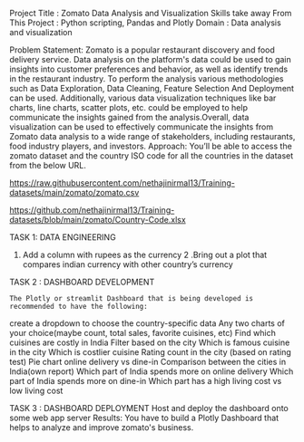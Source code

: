 Project Title : Zomato Data Analysis and Visualization
Skills take away From This Project : Python scripting, Pandas and Plotly
Domain : Data analysis and visualization



Problem Statement:
Zomato is a popular restaurant discovery and food delivery service. Data analysis on the platform's data could be used to gain insights into customer preferences and behavior, as well as identify trends in the restaurant industry. To perform the analysis various methodologies such as Data Exploration, Data Cleaning, Feature Selection And Deployment can be used. Additionally, various data visualization techniques like bar charts, line charts, scatter plots, etc. could be employed to help communicate the insights gained from the analysis.Overall, data visualization can be used to effectively communicate the insights from Zomato data analysis to a wide range of stakeholders, including restaurants, food industry players, and investors.
Approach: 
You’ll be able to access the zomato dataset and the country ISO code for all the countries in the dataset from the below URL.

https://raw.githubusercontent.com/nethajinirmal13/Training-datasets/main/zomato/zomato.csv

https://github.com/nethajinirmal13/Training-datasets/blob/main/zomato/Country-Code.xlsx







TASK 1: DATA ENGINEERING

1. Add a column with rupees as the currency
2 .Bring out a plot that compares indian currency with other country’s currency


TASK 2 : DASHBOARD DEVELOPMENT

 	The Plotly or streamlit Dashboard that is being developed is  recommended to have the following: 


create a dropdown to choose the country-specific data
Any two charts of your choice(maybe count, total sales, favorite cuisines, etc)
Find which cuisines are costly in India
Filter based on the city
Which is famous cuisine in the city
Which is costlier cuisine
Rating count in the city (based on rating test)
Pie chart online delivery vs dine-in
Comparison between the cities in India(own report)
Which part of India spends more on online delivery
Which part of India spends more on dine-in
Which part has a high living cost  vs low living cost

TASK 3 : DASHBOARD DEPLOYMENT
Host and deploy the dashboard onto some web app server
Results: You have to build a Plotly Dashboard that helps to analyze and  improve zomato's business.





